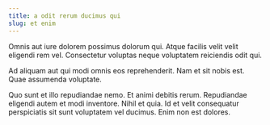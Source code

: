 ```yaml
---
title: a odit rerum ducimus qui
slug: et enim
---
```


Omnis aut iure dolorem possimus dolorum qui. Atque facilis velit velit eligendi rem vel. Consectetur voluptas neque voluptatem reiciendis odit qui.

Ad aliquam aut qui modi omnis eos reprehenderit. Nam et sit nobis est. Quae assumenda voluptate.

Quo sunt et illo repudiandae nemo. Et animi debitis rerum. Repudiandae eligendi autem et modi inventore. Nihil et quia. Id et velit consequatur perspiciatis sit sunt voluptatem vel ducimus. Enim non est dolores.
